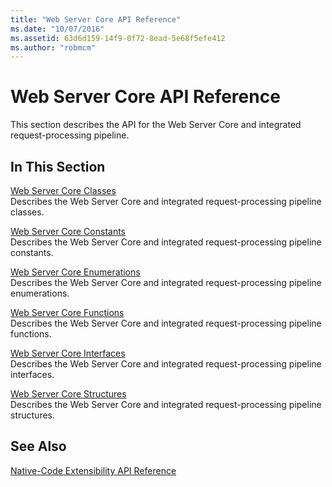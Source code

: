 ```yaml
---
title: "Web Server Core API Reference"
ms.date: "10/07/2016"
ms.assetid: 63d6d159-14f9-0f72-8ead-5e68f5efe412
ms.author: "robmcm"
---
```

# Web Server Core API Reference

This section describes the API for the Web Server Core and integrated request-processing pipeline.  
  
## In This Section  

 [Web Server Core Classes](../../web-development-reference/native-code-api-reference/web-server-core-classes.md)  
 Describes the Web Server Core and integrated request-processing pipeline classes.  
  
 [Web Server Core Constants](../../web-development-reference/native-code-api-reference/web-server-core-constants.md)  
 Describes the Web Server Core and integrated request-processing pipeline constants.  
  
 [Web Server Core Enumerations](../../web-development-reference/native-code-api-reference/web-server-core-enumerations.md)  
 Describes the Web Server Core and integrated request-processing pipeline enumerations.  
  
 [Web Server Core Functions](../../web-development-reference/native-code-api-reference/web-server-core-functions.md)  
 Describes the Web Server Core and integrated request-processing pipeline functions.  
  
 [Web Server Core Interfaces](../../web-development-reference/native-code-api-reference/web-server-core-interfaces.md)  
 Describes the Web Server Core and integrated request-processing pipeline interfaces.  
  
 [Web Server Core Structures](../../web-development-reference/native-code-api-reference/web-server-core-structures.md)  
 Describes the Web Server Core and integrated request-processing pipeline structures.  
  
## See Also  

 [Native-Code Extensibility API Reference](../../web-development-reference/native-code-api-reference/native-code-extensibility-api-reference.md)
